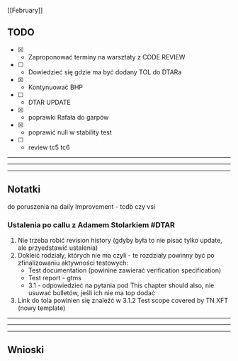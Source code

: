 [[February]]
## TODO
- [x] - Zaproponować terminy na warsztaty z CODE REVIEW
- [ ] - Dowiedzieć się gdzie ma być dodany TOL do DTARa                                                                                                                                    
- [x] - Kontynuować BHP
- [ ] - DTAR UPDATE
- [x] - poprawki Rafała do garpów
- [x] - poprawić null w stability test
- [ ] - review tc5 tc6
---
---
---
## Notatki
do poruszenia na daily
Improvement - tcdb czy vsi
### Ustalenia po callu z Adamem Stolarkiem #DTAR
1. Nie trzeba robić revision history (gdyby była to nie pisać tylko update, ale przyedstawić ustalenia)
2. Dokleić rodziały, których nie ma czyli - te rozdziały powinny być po zfinalizowaniu aktywności testowych:
     - Test documentation (powinine zawierać verification specification)
     - Test report - gtms
     - 3.1 - odpowiedzieć na pytania pod This chapter should also, nie usuwać bulletów, jeśli ich nie ma top dodać
3. Link do tola powinien się znaleźć w 3.1.2	Test scope covered by TN XFT (nowy template)
---
---
---
## Wnioski